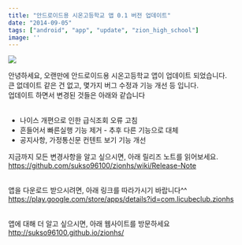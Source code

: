 ```yaml
---
title: "안드로이드용 시온고등학교 앱 0.1 버전 업데이트"
date: "2014-09-05"
tags: ["android", "app", "update", "zion_high_school"]
image: ''
---
```

<img class="image-wrapper" src="{{ site.url }}/blogimgs/zion_update.png"><br>


안녕하세요, 오랜만에 안드로이드용 시온고등학교 앱이 업데이트 되었습니다.<br>
큰 없데이트 같은 건 없고, 몇가지 버그 수정과 기능 개선 등 입니다.<br>
업데이트 하면서 변경된 것들은 아래와 같습니다<br><br>

* 나이스 개편으로 인한 급식조회 오류 고침
* 흔들어서 빠른실행 기능 제거 - 추후 다른 기능으로 대체
* 공지사항, 가정통신문 컨텐트 보기 기능 개선

지금까지 모든 변경사항을 알고 싶으시면, 아래 릴리즈 노트를 읽어보세요.<br>
<a href="https://github.com/sukso96100/zionhs/wiki/Release-Note">https://github.com/sukso96100/zionhs/wiki/Release-Note</a><br><br>

앱을 다운로드 받으시려면, 아래 링크를 따라가시기 바랍니다^^<br>
<a href="https://play.google.com/store/apps/details?id=com.licubeclub.zionhs">https://play.google.com/store/apps/details?id=com.licubeclub.zionhs</a><br><br>

앱에 대해 더 알고 싶으시면, 아래 웹사이트를 방문하세요<br>
<a href="http://sukso96100.github.io/zionhs/">http://sukso96100.github.io/zionhs/</a>
